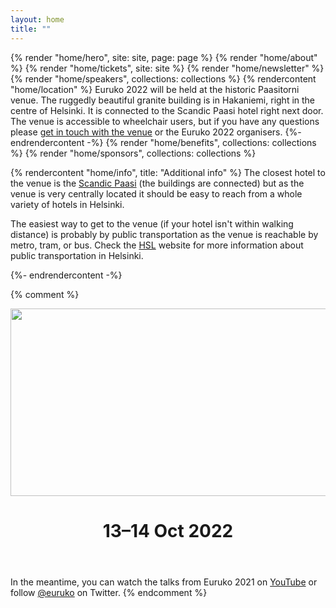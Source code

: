 ```yaml
---
layout: home
title: ""
---
```


{% render "home/hero", site: site, page: page %}
{% render "home/about" %}
{% render "home/tickets", site: site %}
{% render "home/newsletter" %}
{% render "home/speakers", collections: collections %}
{% rendercontent "home/location" %}
Euruko 2022 will be held at the historic Paasitorni venue. The ruggedly beautiful granite building is in Hakaniemi, right in the centre of Helsinki. It is connected to the Scandic Paasi hotel right next door. The venue is accessible to wheelchair users, but if you have any questions please [get in touch with the venue](https://www.paasitorni.fi/en/contact/) or the Euruko 2022 organisers.
{%- endrendercontent -%}
{% render "home/benefits", collections: collections %}
{% render "home/sponsors", collections: collections %}

{% rendercontent "home/info", title: "Additional info" %}
The closest hotel to the venue is the [Scandic Paasi](https://www.scandichotels.com/hotels/finland/helsinki/scandic-paasi) (the buildings are connected) but as the venue is very centrally located it should be easy to reach from a whole variety of hotels in Helsinki.

The easiest way to get to the venue (if your hotel isn't within walking distance) is probably by public transportation as the venue is reachable by metro, tram, or bus. Check the [HSL](https://www.hsl.fi/en) website for more information about public transportation in Helsinki.

<!-- <div>
  <a href="https://example.com" class="section__cta section__cta--teal">
    Example call to action
  </a>
</div> -->

{%- endrendercontent -%}

{% comment %}
<header>
  <div>
    <img width="1280" height="300" src="{% webpack_path images/euruko-glow.svg %}" alt="Euruko">
    <h1 class="neonText">13–14 Oct 2022</h1>
  </div>
</header>

In the meantime, you can watch the talks from Euruko 2021 on [YouTube](https://www.youtube.com/euruko) or follow [@euruko](https://twitter.com/euruko) on Twitter.
{% endcomment %}
